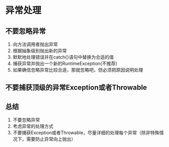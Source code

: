 # 异常处理
## 不要忽略异常
1. 向方法调用者抛出异常
2. 根据抽象级别抛出新的异常
3. 默默地处理错误并在catch{}语句中替换为合适的值
4. 捕获异常并抛出一个新的RuntimeException(不推荐)
5. 如果确信忽略异常比较合适，那就忽略吧，但必须把原因说明处理
## 不要捕获顶级的异常Exception或者Throwable

## 总结
1. 不要忽略异常
2. 考虑异常的处理方式
3. 不要捕获Exception或者Throwable，尽量详细的处理每个异常（除非特殊情况下，需要防止异常向上抛出）
